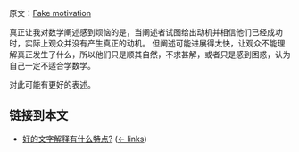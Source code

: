 原文：[Fake motivation](https://wiki.issarice.com/wiki/Fake_motivation)

真正让我对数学阐述感到烦恼的是，当阐述者试图给出动机并相信他们已经成功时，实际上观众并没有产生真正的动机。 但阐述可能进展得太快，让观众不能理解真正发生了什么，所以他们只是顺其自然，不求甚解，或者只是感到困惑，认为自己一定不适合学数学。

对此可能有更好的表述。

## 链接到本文

* [好的文字解释有什么特点?](https://wiki.issarice.com/wiki/What_makes_a_word_explanation_good%3F) ‎ ([← links](https://wiki.issarice.com/index.php?title=Special:WhatLinksHere&target=What+makes+a+word+explanation+good%3F))